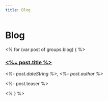 ```yaml
---
title: Blog
---
```


Blog
====

<% for (var post of groups.blog) { %>
### [<%= post.title %>](<%- post.url %>)
_<%- post.dateString %>, <%- post.author %>_

<%- post.teaser %>

<% } %>
